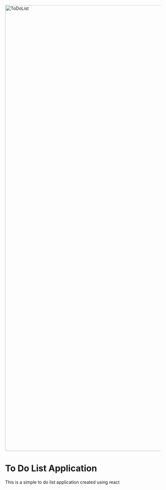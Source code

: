 <img width="1440" alt="ToDoList" src="https://user-images.githubusercontent.com/58525723/211612149-8fb5af8e-6214-4070-a2fd-fc5bc2631da9.png">

# To Do List Application

This is a simple to do list application created using react
